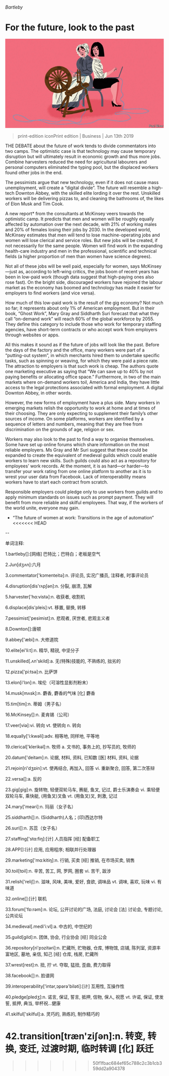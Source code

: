 ###### Bartleby

# For the future, look to the past 

![image](images/20190615_wbd001.jpg) 

> print-edition iconPrint edition | Business | Jun 13th 2019 

THE DEBATE about the future of work tends to divide commentators into two camps. The optimistic case is that technology may cause temporary disruption but will ultimately result in economic growth and thus more jobs. Combine harvesters reduced the need for agricultural labourers and personal computers eliminated the typing pool, but the displaced workers found other jobs in the end. 

The pessimists argue that new technology, even if it does not cause mass unemployment, will create a “digital divide”. The future will resemble a high-tech Downton Abbey, with the skilled elite lording it over the rest. Unskilled workers will be delivering pizzas to, and cleaning the bathrooms of, the likes of Elon Musk and Tim Cook. 

A new report* from the consultants at McKinsey veers towards the optimistic camp. It predicts that men and women will be roughly equally affected by automation over the next decade, with 21% of working males and 20% of females losing their jobs by 2030. In the developed world, McKinsey estimates that men will tend to lose machine-operating jobs and women will lose clerical and service roles. But new jobs will be created, if not necessarily for the same people. Women will find work in the expanding health-care industry and men in the professional, scientific and technical fields (a higher proportion of men than women have science degrees). 

Not all of these jobs will be well paid, especially for women, says McKinsey—just as, according to left-wing critics, the jobs boom of recent years has been in low-paid work (though data suggest that high-paying ones also rose fast). On the bright side, discouraged workers have rejoined the labour market as the economy has boomed and technology has made it easier for employers to find workers (and vice versa). 

How much of this low-paid work is the result of the gig economy? Not much so far; it represents about only 1% of American employment. But in their book, “Ghost Work”, Mary Gray and Siddharth Suri forecast that what they call “on-demand work” will reach 60% of the global workforce by 2055. They define this category to include those who work for temporary staffing agencies, have short-term contracts or who accept work from employers through websites or apps. 

All this makes it sound as if the future of jobs will look like the past. Before the days of the factory and the office, many workers were part of a “putting-out system”, in which merchants hired them to undertake specific tasks, such as spinning or weaving, for which they were paid a piece rate. The attraction to employers is that such work is cheap. The authors quote one marketing executive as saying that “We can save up to 40% by not paying benefits or allocating office space.” Furthermore, in two of the main markets where on-demand workers toil, America and India, they have little access to the legal protections associated with formal employment. A digital Downton Abbey, in other words. 

However, the new forms of employment have a plus side. Many workers in emerging markets relish the opportunity to work at home and at times of their choosing. They are only expecting to supplement their family’s other sources of income. On some platforms, workers are identified by a sequence of letters and numbers, meaning that they are free from discrimination on the grounds of age, religion or sex. 

Workers may also look to the past to find a way to organise themselves. Some have set up online forums which share information on the most reliable employers. Ms Gray and Mr Suri suggest that these could be expanded to create the equivalent of medieval guilds which could enable workers to learn new skills. Such guilds could also act as a repository for employees’ work records. At the moment, it is as hard—or harder—to transfer your work rating from one online platform to another as it is to wrest your user data from Facebook. Lack of interoperability means workers have to start each contract from scratch. 

Responsible employers could pledge only to use workers from guilds and to apply minimum standards on issues such as prompt payment. They will benefit from more reliable and skilful employees. That way, if the workers of the world unite, everyone may gain. 

* “The future of women at work: Transitions in the age of automation” 
<<<<<<< HEAD

-- 

 单词注释:

1.bartleby[]:[网络] 巴特比；巴特白；老板是空气 

2.Jun[dʒʌn]:六月 

3.commentator['kɔmenteitә]:n. 评论员, 实况广播员, 注释者, 时事评论员 

4.disruption[dis'rʌpʃәn]:n. 分裂, 崩溃, 瓦解 

5.harvester['hɑ:vistә]:n. 收获者, 收割机 

6.displace[dis'pleis]:vt. 移置, 替换, 转移 

7.pessimist['pesimist]:n. 悲观者, 厌世者, 悲观主义者 

8.Downton[]:唐顿 

9.abbey['æbi]:n. 大修道院 

10.elite[ei'li:t]:n. 精华, 精锐, 中坚分子 

11.unskilled[.ʌn'skild]:a. 无(特殊)技能的, 不熟练的, 拙劣的 

12.pizza['pi:tsә]:n. 比萨饼 

13.elon[i'lɔn]:n. 埃伦（可溶性显影剂粉末） 

14.musk[mʌsk]:n. 麝香, 麝香的气味 [化] 麝香 

15.tim[tim]:n. 蒂姆（男子名） 

16.McKinsey[]:n. 麦肯锡（公司） 

17.veer[viә]:vi. 转向 vt. 使转向 n. 转向 

18.equally['i:kwәli]:adv. 相等地, 同样地, 平等地 

19.clerical['klerikәl]:n. 牧师 a. 文书的, 事务上的, 抄写员的, 牧师的 

20.datum['deitәm]:n. 论据, 材料, 资料, 已知数 [医] 材料, 资料, 论据 

21.rejoin[ri'dʒɒin]:vt. 使再结合, 再加入, 回答 vi. 重新聚合, 回答, 第二次答辩 

22.versa[]:a. 反的 

23.gig[gig]:n. 旋转物, 轻便双轮马车, 赛艇, 鱼叉, 记过, 爵士乐演奏会 vi. 乘轻便双轮马车, 乘快艇, (用鱼叉)叉鱼 vt. (用鱼叉)叉, 刺激, 记过 

24.mary['meәri]:n. 玛丽（女子名） 

25.siddharth[]:n. (Siddharth)人名；(印)西达尔特 

26.suri[]:n. 苏蕊（女子名） 

27.staffing['stɑ:fiŋ]:[计] 人员指挥 [经] 配备职工 

28.APP[]:[计] 应用, 应用程序; 相联并行处理器 

29.marketing['mɑ:kitiŋ]:n. 行销, 买卖 [经] 推销, 在市场买卖, 销售 

30.toil[tɒil]:n. 辛苦, 苦工, 网, 罗网, 圈套 vi. 苦干, 跋涉 

31.relish['reliʃ]:n. 滋味, 风味, 美味, 爱好, 食欲, 调味品 vt. 调味, 喜欢, 玩味 vi. 有味道 

32.online[]:[计] 联机 

33.forum['fɒ:rәm]:n. 论坛, 公开讨论的广场, 法庭, 讨论会 [法] 讨论会, 专题讨论, 公共论坛 

34.medieval[.medi'i:vl]:a. 中古的, 中世纪的 

35.guild[gild]:n. 团体, 协会, 行业协会 [经] 同业公会 

36.repository[ri'pɔzitәri]:n. 贮藏所, 贮物器, 仓库, 博物馆, 店铺, 陈列室, 资源丰富地区, 墓地, 亲信, 知己 [经] 仓库, 栈房, 贮藏所 

37.wrest[rest]:n. 扭, 拧 vt. 夺取, 猛扭, 歪曲, 费力取得 

38.facebook[]:n. 脸谱网 

39.interoperability['intәr,ɔpərә'bilәti]:[计] 互用性, 互操作性 

40.pledge[pledʒ]:n. 诺言, 保证, 誓言, 抵押, 信物, 保人, 祝愿 vt. 许诺, 保证, 使发誓, 抵押, 典当, 举杯祝...健康 

41.skilful['skilful]:a. 灵巧的, 熟练的, 制作精巧的 

42.transition[træn'ziʃәn]:n. 转变, 转换, 变迁, 过渡时期, 临时转调 [化] 跃迁 
=======
>>>>>>> 50f1fbac684ef65c788c2c3b1cb359dd2a904378

